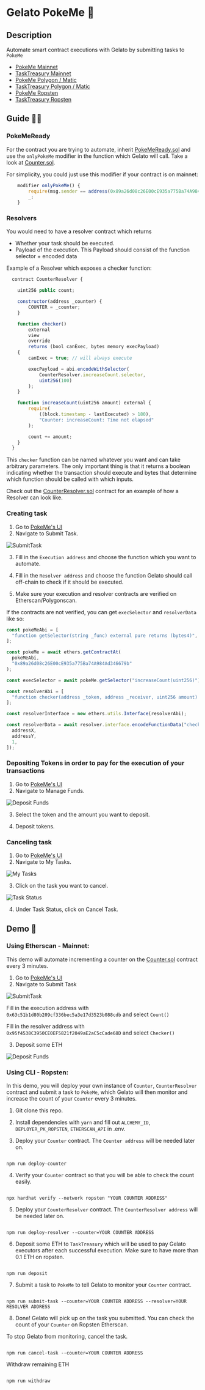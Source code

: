# Gelato PokeMe 🍦

## Description

Automate smart contract executions with Gelato by submitting tasks to `PokeMe`

- [PokeMe Mainnet](https://etherscan.io/address/0x89a26d08c26E00cE935a775Ba74A984Ad346679b)
- [TaskTreasury Mainnet](https://etherscan.io/address/0x66e2F69df68C8F56837142bE2E8C290EfE76DA9f)
- [PokeMe Polygon / Matic](https://polygonscan.com/address/0x00e8f432b33D1C550E02Ff55c8413Fd50a931c39)
- [TaskTreasury Polygon / Matic](https://polygonscan.com/address/0xA8a7BBe83960B29789d5CB06Dcd2e6C1DF20581C)
- [PokeMe Ropsten](https://ropsten.etherscan.io/address/0x53638DFef84aAA6AAbA70F948d39d00001771d99)
- [TaskTreasury Ropsten](https://ropsten.etherscan.io/address/0x2705aCca70CdB3E326C1013eEA2c03A4f2935b66)

## Guide 🧑‍🦯

### PokeMeReady

For the contract you are trying to automate, inherit [PokeMeReady.sol](https://github.com/gelatodigital/poke-me/blob/master/contracts/PokeMeReady.sol) and use the `onlyPokeMe` modifier in the function which Gelato will call. Take a look at [Counter.sol](https://github.com/gelatodigital/poke-me/blob/master/contracts/Counter.sol).

For simplicity, you could just use this modifier if your contract is on mainnet:

```js
    modifier onlyPokeMe() {
        require(msg.sender == address(0x89a26d08c26E00cE935a775Ba74A984Ad346679b), "PokeMeReady: onlyPokeMe");
        _;
    }
```

### Resolvers

You would need to have a resolver contract which returns

- Whether your task should be executed.
- Payload of the execution. This Payload should consist of the function selector + encoded data

Example of a Resolver which exposes a checker function:

```js
  contract CounterResolver {

    uint256 public count;

    constructor(address _counter) {
        COUNTER = _counter;
    }

    function checker()
        external
        view
        override
        returns (bool canExec, bytes memory execPayload)
    {
        canExec = true; // will always execute

        execPayload = abi.encodeWithSelector(
            CounterResolver.increaseCount.selector,
            uint256(100)
        );
    }

    function increaseCount(uint256 amount) external {
        require(
            ((block.timestamp - lastExecuted) > 180),
            "Counter: increaseCount: Time not elapsed"
        );

        count += amount;
    }
  }
```

This `checker` function can be named whatever you want and can take arbitrary parameters. The only important thing is that it returns a boolean indicating whether the transaction should execute and bytes that determine which function should be called with which inputs.

Check out the [CounterResolver.sol](https://github.com/gelatodigital/poke-me/blob/master/contracts/CounterResolver.sol) contract for an example of how a Resolver can look like.

### Creating task

1. Go to [PokeMe's UI](https://app.gelato.network/dashboard)
2. Navigate to Submit Task.

![SubmitTask](/img/submitTask1.png)

3. Fill in the `Execution address` and choose the function which you want to automate.

4. Fill in the `Resolver address` and choose the function Gelato should call off-chain to check if it should be executed.

5. Make sure your execution and resolver contracts are verified on Etherscan/Polygonscan.

If the contracts are not verified, you can get `execSelector` and `resolverData` like so:

```ts
const pokeMeAbi = [
  "function getSelector(string _func) external pure returns (bytes4)",
];

const pokeMe = await ethers.getContractAt(
  pokeMeAbi,
  "0x89a26d08c26E00cE935a775Ba74A984Ad346679b"
);

const execSelector = await pokeMe.getSelector("increaseCount(uint256)");

const resolverAbi = [
  "function checker(address _token, address _receiver, uint256 amount) external view returns(bool canExec, bytes calldata execData)",
];

const resolverInterface = new ethers.utils.Interface(resolverAbi);

const resolverData = await resolver.interface.encodeFunctionData("checker", [
  addressX,
  addressY,
  1,
]);
```

### Depositing Tokens in order to pay for the execution of your transactions

1. Go to [PokeMe's UI](https://app.gelato.network/dashboard)
2. Navigate to Manage Funds.

![Deposit Funds](/img/depositFunds.png)

3. Select the token and the amount you want to deposit.

4. Deposit tokens.

### Canceling task

1. Go to [PokeMe's UI](https://app.gelato.network/dashboard)
2. Navigate to My Tasks.

![My Tasks](/img/myTasks.png)

3. Click on the task you want to cancel.

![Task Status](/img/taskStatus.png)

4. Under Task Status, click on Cancel Task.

## Demo 🌟

### Using Etherscan - Mainnet:

This demo will automate incrementing a counter on the [Counter.sol](https://github.com/gelatodigital/poke-me/blob/master/contracts/Counter.sol) contract every 3 minutes.

1. Go to [PokeMe's UI](https://app.gelato.network/dashboard)
2. Navigate to Submit Task

![SubmitTask](/img/submitTask2.png)

Fill in the execution address with `0x63c51b1d80b209cf336bec5a3e17d3523b088cdb` and select `Count()`

Fill in the resolver address with `0x95f4538C3950CE0EF5821f2049aE2aC5cCade68D` and select `Checker()`

3. Deposit some ETH

![Deposit Funds](/img/depositFunds.png)

### Using CLI - Ropsten:

In this demo, you will deploy your own instance of `Counter`, `CounterResolver` contract and submit a task to `PokeMe`, which Gelato will then monitor and increase the count of your `Counter` every 3 minutes.

1. Git clone this repo.

2. Install dependencies with `yarn` and fill out `ALCHEMY_ID`, `DEPLOYER_PK_ROPSTEN`, `ETHERSCAN_API` in .env.

3. Deploy your `Counter` contract. The `Counter address` will be needed later on.

```

npm run deploy-counter

```

4. Verify your `Counter` contract so that you will be able to check the count easily.

```

npx hardhat verify --network ropsten "YOUR COUNTER ADDRESS"

```

5. Deploy your `CounterResolver` contract. The `CounterResolver address` will be needed later on.

```

npm run deploy-resolver --counter=YOUR COUNTER ADDRESS

```

6. Deposit some ETH to `TaskTreasury` which will be used to pay Gelato executors after each successful execution. Make sure to have more than 0.1 ETH on ropsten.

```

npm run deposit

```

7. Submit a task to `PokeMe` to tell Gelato to monitor your `Counter` contract.

```

npm run submit-task --counter=YOUR COUNTER ADDRESS --resolver=YOUR RESOLVER ADDRESS

```

8. Done! Gelato will pick up on the task you submitted. You can check the count of your `Counter` on Ropsten Etherscan.

To stop Gelato from monitoring, cancel the task.

```

npm run cancel-task --counter=YOUR COUNTER ADDRESS

```

Withdraw remaining ETH

```

npm run withdraw

```
